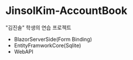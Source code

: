 # JinsolKim-AccountBook
"김진솔" 학생의 연습 프로젝트

+ BlazorServerSide(Form Binding)
+ EntityFramworkCore(Sqlite)
+ WebAPI
